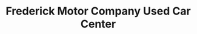 ---
title: "Frederick Motor Company Used Car Center"
url: /frederick/frederick-motor-company-used-car-center/
shop: car
---